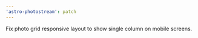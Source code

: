 ```yaml
---
'astro-photostream': patch
---
```


Fix photo grid responsive layout to show single column on mobile screens.
